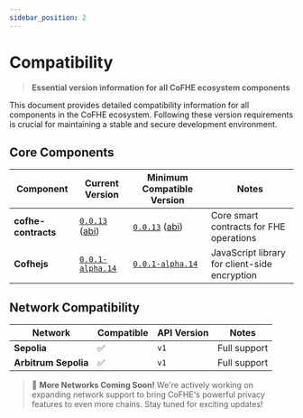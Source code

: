 ```yaml
---
sidebar_position: 2
---
```


# Compatibility

> **Essential version information for all CoFHE ecosystem components**

This document provides detailed compatibility information for all components in the CoFHE ecosystem. Following these version requirements is crucial for maintaining a stable and secure development environment.

## Core Components

| Component | Current Version | Minimum Compatible Version                                                                | Notes |
|-----------|----------------|-------------------------------------------------------------------------------------------|-------|
| **cofhe-contracts** | [`0.0.13`](https://github.com/FhenixProtocol/cofhe-contracts/tree/v0.0.13) ([abi](https://cofhe-docs.s3.us-east-1.amazonaws.com/v0.0.13/index.html)) | [`0.0.13`](https://github.com/FhenixProtocol/cofhe-contracts/tree/v0.0.13) ([abi](https://cofhe-docs.s3.us-east-1.amazonaws.com/v0.0.13/index.html))      | Core smart contracts for FHE operations |
| **Cofhejs** | [`0.0.1-alpha.14`](https://github.com/FhenixProtocol/cofhejs/releases/tag/v0.0.1-alpha.14) | [`0.0.1-alpha.14`](https://github.com/FhenixProtocol/cofhejs/releases/tag/v0.0.1-alpha.14) | JavaScript library for client-side encryption |


## Network Compatibility

| Network | Compatible | API Version | Notes |
|---------|------------|-------------|-------|
| **Sepolia** | ✅ | `v1` | Full support |
| **Arbitrum Sepolia** | ✅ | `v1` | Full support |

> 🚀 **More Networks Coming Soon!** We're actively working on expanding network support to bring CoFHE's powerful privacy features to even more chains. Stay tuned for exciting updates!